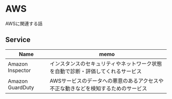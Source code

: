 # AWS

AWSに関連する話

## Service

|Name|memo|
----|----
Amazon Inspector|インスタンスのセキュリティやネットワーク状態を自動で診断・評価してくれるサービス
Amazon GuardDuty|AWSサービスのデータへの悪意のあるアクセスや不正な動きなどを検知するためのサービス
